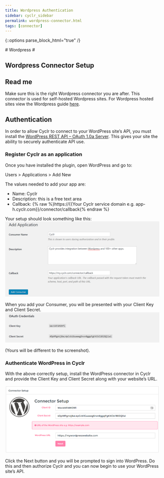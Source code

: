 ```yaml
---
title: Wordpress Authentication
sidebar: cyclr_sidebar
permalink: wordpress-connector.html
tags: [connector]
---
```

{::options parse_block_html="true" /}
<section class="card py-5 my-5">
# Wordpress #

Wordpress Connector Setup
-------------

## Read me ##
Make sure this is the right Wordpress connector you are after. This connector is used for self-hosted Wordpress sites.
For Wordpress hosted sites view the Wordpress guide [here](https://docs.cyclr.com/wordpresscom-connector#wordpress-connector-setup).

## Authentication ##
In order to allow Cyclr to connect to your WordPress site’s API, you must install the <a href="https://wordpress.org/plugins/rest-api-oauth1/" target="_blank">WordPress REST API – OAuth 1.0a Server</a>. This gives your site the ability to securely authenticate API use.

### Register Cyclr as an application ###
Once you have installed the plugin, open WordPress and go to:

Users &gt; Applications &gt; Add New

The values needed to add your app are:
* Name: Cyclr
* Description: this is a free text area
* Callback: {% raw %}https://{{Your Cyclr service domain e.g. app-h.cyclr.com}}/connector/callback{% endraw %}

Your setup should look something like this:
![](/images/wordpress-cyclr-api-authentication.png)

When you add your Consumer, you will be presented with your Client Key and Client Secret.
![](/images/wordpress-oauth-credentials.png)

(Yours will be different to the screenshot).

### Authenticate WordPress in Cyclr ###
With the above correctly setup, install the WordPress connector in Cyclr and provide the Client Key and Client Secret along with your website’s URL.

![](/images/wordpress-auth.png)

Click the Next button and you will be prompted to sign into WordPress. Do this and then authorize Cyclr and you can now begin to use your WordPress site’s API.

</section>
